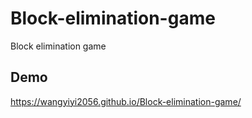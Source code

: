 # Block-elimination-game
Block elimination game

## Demo
https://wangyiyi2056.github.io/Block-elimination-game/
